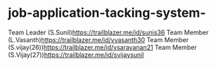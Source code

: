 # job-application-tacking-system-
Team Leader (S.Sunil)https://trailblazer.me/id/sunis36
Team Member (L.Vasanth)https://trailblazer.me/id/vvasanth30
Team Member (S.vijay(26))https://trailblazer.me/id/vsaravanan21
Team Member (S.Vijay(27))https://trailblazer.me/id/svijaysunil
